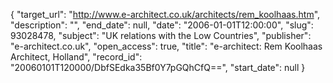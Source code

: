 {
  "target_url": "http://www.e-architect.co.uk/architects/rem_koolhaas.htm", 
  "description": "", 
  "end_date": null, 
  "date": "2006-01-01T12:00:00", 
  "slug": 93028478, 
  "subject": "UK relations with the Low Countries", 
  "publisher": "e-architect.co.uk", 
  "open_access": true, 
  "title": "e-architect: Rem Koolhaas Architect, Holland", 
  "record_id": "20060101T120000/DbfSEdka35Bf0Y7pGQhCfQ==", 
  "start_date": null
}


